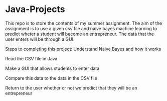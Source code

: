 # Java-Projects

This repo is to store the contents of my summer assignment.
The aim of the assignment is to use a given csv file and naive bayes machine learning to predict wheter a student will become an entrepreneur.
The data that the user enters will be through a GUI.

Steps to completing this project:
  Understand Naive Bayes and how it works
  
  Read the CSV file in Java
  
  Make a GUI that allows students to enter data
  
  Compare this data to the data in the CSV file
  
  Return to the user whether or not we predict that they will be an entrepreneur

